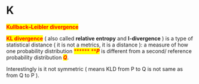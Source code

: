 # K

<mark style="color:red;">**Kullback–Leibler divergence**</mark>&#x20;

<mark style="color:red;">**KL divergence**</mark> ( also called **relative entropy** and **I-divergence** ) is a type of statistical distance ( it is not a metrics, it is a distance ): a measure of how one probability distribution <mark style="color:red;">****</mark><mark style="color:red;">** **</mark>_<mark style="color:red;">**P**</mark>_ is different from a second/ reference probability distribution _<mark style="color:red;">**Q**</mark>_.

Interestingly is it not symmetric ( means KLD from P to Q is not same as from Q to P ).

